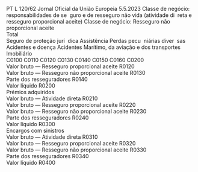 PT  L 120/62 Jornal Oficial da União Europeia 5.5.2023
 Classe de negócio:  responsabilidades de se ­
guro e de resseguro não vida (atividade di ­
reta e resseguro proporcional aceite)  Classe de negócio:  Resseguro não proporcional aceite  
Total  
Seguro de 
proteção jurí ­
dica  Assistência  Perdas pecu ­
niárias diver ­
sas  Acidentes e 
doença  Acidentes  Marítimo, da 
aviação e dos 
transportes  Imobiliário  
C0100  C0110  C0120  C0130  C0140  C0150  C0160  C0200  
Valor bruto — Resseguro proporcional aceite  R0120  
Valor bruto — Resseguro não proporcional aceite  R0130  
Parte dos resseguradores  R0140  
Valor líquido  R0200  
Prémios adquiridos  
Valor bruto — Atividade direta  R0210  
Valor bruto — Resseguro proporcional aceite  R0220  
Valor bruto — Resseguro não proporcional aceite  R0230  
Parte dos resseguradores  R0240  
Valor líquido  R0300  
Encargos com sinistros  
Valor bruto — Atividade direta  R0310  
Valor bruto — Resseguro proporcional aceite  R0320  
Valor bruto — Resseguro não proporcional aceite  R0330  
Parte dos resseguradores  R0340  
Valor líquido  R0400